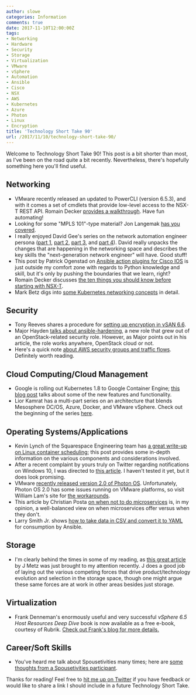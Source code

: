 ```yaml
---
author: slowe
categories: Information
comments: true
date: 2017-11-10T12:00:00Z
tags:
- Networking
- Hardware
- Security
- Storage
- Virtualization
- VMware
- vSphere
- Automation
- Ansible
- Cisco
- NSX
- AWS
- Kubernetes
- Azure
- Photon
- Linux
- Encryption
title: 'Technology Short Take 90'
url: /2017/11/10/technology-short-take-90/
---
```


Welcome to Technology Short Take 90! This post is a bit shorter than most, as I've been on the road quite a bit recently. Nevertheless, there's hopefully something here you'll find useful.<!--more-->

## Networking

* VMware recently released an updated to PowerCLI (version 6.5.3), and with it comes a set of cmdlets that provide low-level access to the NSX-T REST API. Romain Decker [provides a walkthrough][link-3]. Have fun automating!
* Looking for some "MPLS 101"-type material? Jon Langemak [has you covered][link-6].
* I really enjoyed David Gee's series on the network automation engineer persona ([part 1][link-8], [part 2][link-9], [part 3][link-10], and [part 4][link-11]). David really unpacks the changes that are happening in the networking space and describes the key skills the "next-generation network engineer" will have. Good stuff!
* This post by Patrick Ogenstad on [Ansible action plugins for Cisco IOS][link-13] is just outside my comfort zone with regards to Python knowledge and skill, but it's only by pushing the boundaries that we learn, right?
* Romain Decker discusses [the ten things you should know before starting with NSX-T][link-20].
* Mark Betz digs into [some Kubernetes networking concepts][link-21] in detail.

## Security

* Tony Reeves shares a procedure for [setting up encryption in vSAN 6.6][link-4].
* Major Hayden [talks about ansible-hardening][link-17], a new role that grew out of an OpenStack-related security role. However, as Major points out in his article, the role works anywhere, OpenStack cloud or not.
* Here's a quick note [about AWS security groups and traffic flows][link-22]. Definitely worth reading.

## Cloud Computing/Cloud Management

* Google is rolling out Kubernetes 1.8 to Google Container Engine; [this blog post][link-12] talks about some of the new features and functionality.
* Lior Kamrat has a multi-part series on an architecture that blends Mesosphere DC/OS, Azure, Docker, and VMware vSphere. Check out the beginning of the series [here][link-23].

## Operating Systems/Applications

* Kevin Lynch of the Squarespace Engineering team has [a great write-up on Linux container scheduling][link-5]; this post provides some in-depth information on the various components and considerations involved.
* After a recent complaint by yours truly on Twitter regarding notifications on Windows 10, I was directed to [this article][link-7]. I haven't tested it yet, but it does look promising.
* VMware [recently released version 2.0 of Photon OS][link-14]. Unfortunately, Photon OS 2.0 has some issues running on VMware platforms, so visit William Lam's site for [the workarounds][link-15].
* This article by Christian Posta [on when not to do microservices][link-16] is, in my opinion, a well-balanced view on when microservices offer versus when they don't.
* Larry Smith Jr. shows [how to take data in CSV and convert it to YAML][link-18] for consumption by Ansible.

## Storage

* I'm clearly behind the times in some of my reading, as [this great article][link-1] by J Metz was just brought to my attention recently. J does a good job of laying out the various competing forces that drive product/technology evolution and selection in the storage space, though one might argue these same forces are at work in other areas besides just storage.

## Virtualization

* Frank Denneman's enormously useful and very successful _vSphere 6.5 Host Resources Deep Dive_ book is now available as a free e-book, courtesy of Rubrik. [Check out Frank's blog for more details.][link-19]

## Career/Soft Skills

* You've heard me talk about Spousetivities many times; here are [some thoughts from a Spousetivities participant][link-2].

Thanks for reading! Feel free to [hit me up on Twitter][link-24] if you have feedback or would like to share a link I should include in a future Technology Short Take.



[link-1]: https://jmetz.com/2016/07/storage-forces/
[link-2]: http://nigelhickey.com/vmworld-2017-spouses-perspective/
[link-3]: http://cloudmaniac.net/powercli-nsx-t-module/
[link-4]: http://www.digitalvspace.com/2017/10/setting-up-vsan-encryption-in-66.html
[link-5]: https://engineering.squarespace.com/blog/2017/understanding-linux-container-scheduling
[link-6]: http://www.dasblinkenlichten.com/mpls-101-the-basics/
[link-7]: https://blogs.technet.microsoft.com/platforms_lync_cloud/2017/05/05/disabling-windows-10-action-center-notifications/
[link-8]: http://ipengineer.net/2017/10/network-automation-engineer-persona-part-one/
[link-9]: http://ipengineer.net/2017/10/network-automation-engineer-persona-part-two/
[link-10]: http://ipengineer.net/2017/10/network-automation-engineer-persona-part-three/
[link-11]: http://ipengineer.net/2017/10/network-automation-engineer-persona-part-four/
[link-12]: https://cloudplatform.googleblog.com/2017/09/google-container-engine-kubernetes-18.html
[link-13]: https://networklore.com/extending-ansible-action-plugins/
[link-14]: https://blogs.vmware.com/cloudnative/2017/11/01/version-2-0-project-photon-os/
[link-15]: https://www.virtuallyghetto.com/2017/11/workarounds-for-deploying-photonos-2-0-on-vsphere-fusion-workstation.html
[link-16]: http://blog.christianposta.com/microservices/when-not-to-do-microservices/
[link-17]: https://major.io/2017/06/27/old-role-new-name-ansible-hardening/
[link-18]: https://everythingshouldbevirtual.com/automation/ansible-parsing-csv-list-hosts-ip-hostnames-mac/
[link-19]: http://frankdenneman.nl/2017/11/07/free-vsphere-6-5-host-resources-deep-dive-ebook/
[link-20]: http://cloudmaniac.net/nsx-t-things-to-know/
[link-21]: https://medium.com/google-cloud/understanding-kubernetes-networking-pods-7117dd28727
[link-22]: http://www.bardev.com/2017/10/22/aws-security-group-stop-traffic-flow/
[link-23]: https://azure.microsoft.com/en-us/blog/mesosphere-dcos-azure-docker-vmware-and-everything-between-architecture-and-ci-cd-flow/
[link-24]: https://twitter.com/scott_lowe
